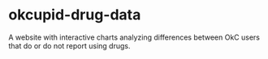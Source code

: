 # okcupid-drug-data
A website with interactive charts analyzing differences between OkC users that do or do not report using drugs.

